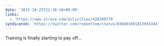 ```yaml
---
date: '2015-10-25T21:10:10+00:00'
links:
  - 'https://www.strava.com/activities/420390778'
syndicated: 'https://twitter.com/roobottom/status/658401691813945344'
---
```

Training is finally starting to pay off… 
